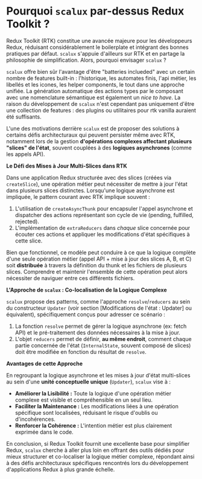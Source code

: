 # Pourquoi `scalux` par-dessus Redux Toolkit ?

Redux Toolkit (RTK) constitue une avancée majeure pour les développeurs Redux, réduisant considérablement le boilerplate et intégrant des bonnes pratiques par défaut. `scalux` s'appuie d'ailleurs sur RTK et en partage la philosophie de simplification. Alors, pourquoi envisager `scalux` ?

`scalux` offre bien sûr l'avantage d'être "batteries inclueded" avec un certain nombre de features built-in : l'historique, les automates finis, l'api métier, les libellés et les icones, les helper components, le tout dans une approche unifiée. La génération automatique des actions types par le composant avec une nomenclature sémantique est également un _nice to have_.
La raison du développement de `scalux` n'est cependant pas uniquement d'être une collection de features : des plugins ou utilitaires pour rtk vanilla auraient été suffisants.

L'une des motivations derrière `scalux` est de proposer des solutions à certains défis architecturaux qui peuvent persister même avec RTK, notamment lors de la gestion **d'opérations complexes affectant plusieurs "slices" de l'état**, souvent couplées à des **logiques asynchrones** (comme les appels API).

**Le Défi des Mises à Jour Multi-Slices dans RTK**

Dans une application Redux structurée avec des slices (créées via `createSlice`), une opération métier peut nécessiter de mettre à jour l'état dans plusieurs slices distinctes. Lorsqu'une logique asynchrone est impliquée, le pattern courant avec RTK implique souvent :

1.  L'utilisation de `createAsyncThunk` pour encapsuler l'appel asynchrone et dispatcher des actions représentant son cycle de vie (pending, fulfilled, rejected).
2.  L'implémentation de `extraReducers` dans _chaque_ slice concernée pour écouter ces actions et appliquer les modifications d'état spécifiques à cette slice.

Bien que fonctionnel, ce modèle peut conduire à ce que la logique complète d'une seule opération métier (appel API + mise à jour des slices A, B, et C) soit **distribuée** à travers la définition du thunk et les fichiers de plusieurs slices. Comprendre et maintenir l'ensemble de cette opération peut alors nécessiter de naviguer entre ces différents fichiers.

**L'Approche de `scalux` : Co-localisation de la Logique Complexe**

`scalux` propose des patterns, comme l'approche `resolve`/`reducers` au sein du constructeur `Updater` (voir section [Modifications de l'état : Updater] ou équivalent), spécifiquement conçus pour adresser ce scénario :

1.  La fonction `resolve` permet de gérer la logique asynchrone (ex: fetch API) et le pré-traitement des données nécessaires à la mise à jour.
2.  L'objet `reducers` permet de définir, **au même endroit**, comment chaque partie concernée de l'état (`InternalState`, souvent composé de slices) doit être modifiée en fonction du résultat de `resolve`.

**Avantages de cette Approche**

En regroupant la logique asynchrone et les mises à jour d'état multi-slices au sein d'une **unité conceptuelle unique** (`Updater`), `scalux` vise à :

- **Améliorer la Lisibilité :** Toute la logique d'une opération métier complexe est visible et compréhensible en un seul lieu.
- **Faciliter la Maintenance :** Les modifications liées à une opération spécifique sont localisées, réduisant le risque d'oublis ou d'incohérences.
- **Renforcer la Cohérence :** L'intention métier est plus clairement exprimée dans le code.

En conclusion, si Redux Toolkit fournit une excellente base pour simplifier Redux, `scalux` cherche à aller plus loin en offrant des outils dédiés pour mieux structurer et co-localiser la logique métier complexe, répondant ainsi à des défis architecturaux spécifiques rencontrés lors du développement d'applications Redux à plus grande échelle.
